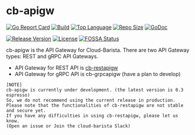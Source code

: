 # cb-apigw

[![Go Report Card](https://goreportcard.com/badge/github.com/cloud-barista/cb-apigw)](https://goreportcard.com/report/github.com/cloud-barista/cb-apigw)
[![Build](https://img.shields.io/github/workflow/status/cloud-barista/cb-apigw/Build%20amd64%20container%20image)](https://github.com/cloud-barista/cb-apigw/actions?query=workflow%3A%22Build+amd64+container+image%22)
[![Top Language](https://img.shields.io/github/languages/top/cloud-barista/cb-apigw)](https://github.com/cloud-barista/cb-apigw/search?l=go)
[![Repo Size](https://img.shields.io/github/repo-size/cloud-barista/cb-apigw)](#)
[![GoDoc](https://godoc.org/github.com/cloud-barista/cb-apigw?status.svg)](https://pkg.go.dev/github.com/cloud-barista/cb-apigw@master)

[![Release Version](https://img.shields.io/github/v/release/cloud-barista/cb-apigw)](https://github.com/cloud-barista/cb-apigw/releases)
[![License](https://img.shields.io/github/license/cloud-barista/cb-apigw)](https://github.com/cloud-barista/cb-apigw/blob/master/LICENSE)
[![FOSSA Status](https://app.fossa.com/api/projects/git%2Bgithub.com%2Fcloud-barista%2Fcb-apigw.svg?type=shield)](https://app.fossa.com/projects/git%2Bgithub.com%2Fcloud-barista%2Fcb-apigw?ref=badge_shield)

cb-apigw is the API Gateway for Cloud-Barista. There are two API Gateway types: REST and gRPC API Gateways.

- API Gateway for REST API is [cb-restapigw](./restapigw)
- API Gateway for gRPC API is cb-grpcapigw (have a plan to develop)

```
[NOTE]
cb-apigw is currently under development. (the latest version is 0.3 espresso)
So, we do not recommend using the current release in production.
Please note that the functionalities of cb-restapigw are not stable and secure yet.
If you have any difficulties in using cb-restapigw, please let us know.
(Open an issue or Join the cloud-barista Slack)
```
